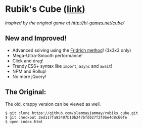 # Rubik's Cube ([link](https://slammayjammay.github.io/rubiks_cube/))
_Inspired by the original game at http://hi-games.net/cube/_

## New and Improved!
- Advanced solving using the [Fridrich method](https://ruwix.com/the-rubiks-cube/advanced-cfop-fridrich/)! (3x3x3 only)
- Mega-Ultra-Smooth performance!
- Click and drag!
- Trendy ES6+ syntax like `import`, `async` and `await`!
- NPM and Rollup!
- No more jQuery!

## The Original:
The old, crappy version can be viewed as well.
```shell
$ git clone https://github.com/slammayjammay/rubiks_cube.git
$ git checkout 2ed117fa83407b10b247bfd027f2f0be4d8c60fe
$ open index.html
```
